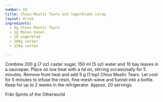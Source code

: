 ```yaml
---
number: 10
title: Chios Mastic Tears och lagerblads sirap
layout: drink
ingredients: 
  - 5g Chios Mastic Tears
  - 2g Malen Kanel
  - 10 Lagerblad
  - 200g socker
  - 150g vatten

---
```



Combine 200 g (7 oz) caster sugar, 150 ml (5 oz) water and 10 bay leaves in a saucepan. Place on low heat with a lid on, stirring occasionally for 5 minutes. Remove from heat and add 5 g (1 tsp) Chios Mastic Tears. Let cool for 5 minutes to infuse the resin, fine-mesh-sieve and funnel into a bottle. Keep for up to 2 weeks in the refrigerator. Approx.
20 servings.

Från Spirits of the Otherworld
